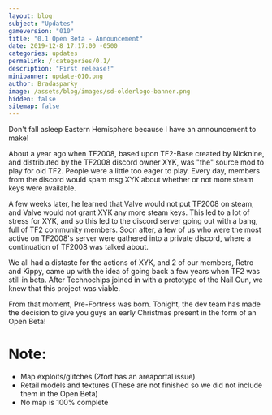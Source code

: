 ```yaml
---
layout: blog
subject: "Updates"
gameversion: "010"
title: "0.1 Open Beta - Announcement"
date: 2019-12-8 17:17:00 -0500
categories: updates
permalink: /:categories/0.1/
description: "First release!"
minibanner: update-010.png
author: Bradasparky
image: /assets/blog/images/sd-olderlogo-banner.png
hidden: false
sitemap: false
---
```


Don't fall asleep Eastern Hemisphere because I have an announcement to make! 

About a year ago when TF2008, based upon TF2-Base created by Nicknine, and distributed by the TF2008 discord owner XYK, was "the" source mod to play for old TF2. People were a little too eager to play. Every day, members from the discord would spam msg XYK about whether or not more steam keys were available. 

A few weeks later, he learned that Valve would not put TF2008 on steam, and Valve would not grant XYK any more steam keys. This led to a lot of stress for XYK, and so this led to the discord server going out with a bang, full of TF2 community members. Soon after, a few of us who were the most active on TF2008's server were gathered into a private discord, where a continuation of TF2008 was talked about. 

We all had a distaste for the actions of XYK, and 2 of our members, Retro and Kippy, came up with the idea of going back a few years when TF2 was still in beta. After Technochips joined in with a prototype of the Nail Gun, we knew that this project was viable. 

From that moment, Pre-Fortress was born. Tonight, the dev team has made the decision to give you guys an early Christmas present in the form of an Open Beta! 

# Note:
- Map exploits/glitches (2fort has an areaportal issue)
- Retail models and textures (These are not finished so we did not include them in the Open Beta)
- No map is 100% complete
